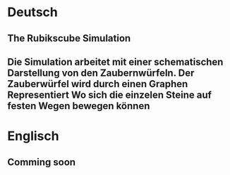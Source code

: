 # Deutsch
##  The Rubikscube Simulation
Die Simulation arbeitet mit einer schematischen Darstellung von den Zaubernwürfeln.
Der Zauberwürfel wird durch einen Graphen Representiert
Wo sich die einzelen Steine auf festen Wegen bewegen können
---

# Englisch
## Comming soon
